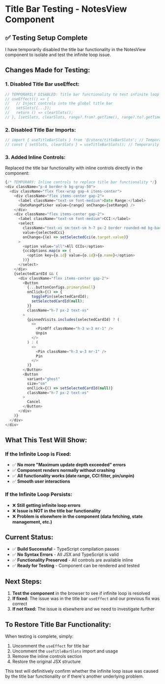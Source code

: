 # Title Bar Testing - NotesView Component

## ✅ **Testing Setup Complete**

I have temporarily disabled the title bar functionality in the NotesView component to isolate and test the infinite loop issue.

## **Changes Made for Testing:**

### **1. Disabled Title Bar useEffect:**
```typescript
// TEMPORARILY DISABLED: Title bar functionality to test infinite loop
// useEffect(() => {
//   // Inject controls into the global title bar
//   setSlots({...});
//   return () => clearSlots();
// }, [setSlots, clearSlots, range?.from?.getTime(), range?.to?.getTime(), selectedCci, cciOptions, selectedCardId, pinnedVisits, togglePin]);
```

### **2. Disabled Title Bar Imports:**
```typescript
// import { useTitleBarSlots } from '@/store/titleBarSlots'; // Temporarily disabled
// const { setSlots, clearSlots } = useTitleBarSlots(); // Temporarily disabled
```

### **3. Added Inline Controls:**
Replaced the title bar functionality with inline controls directly in the component:

```typescript
{/* TEMPORARY: Inline controls to replace title bar functionality */}
<div className="p-4 border-b bg-gray-50">
  <div className="flex flex-wrap gap-4 items-center">
    <div className="flex items-center gap-2">
      <label className="text-sm font-medium">Date Range:</label>
      <DateRangePicker value={range} onChange={setRange} />
    </div>
    <div className="flex items-center gap-2">
      <label className="text-sm font-medium">CCI:</label>
      <select
        className="text-xs sm:text-sm h-7 px-2 border rounded-md bg-background min-w-[120px]"
        value={selectedCci}
        onChange={(e) => setSelectedCci(e.target.value)}
      >
        <option value="all">All CCIs</option>
        {cciOptions.map(o => (
          <option key={o.id} value={o.id}>{o.name}</option>
        ))}
      </select>
    </div>
    {selectedCardId && (
      <div className="flex items-center gap-2">
        <Button
          {...buttonConfigs.primarySmall}
          onClick={() => {
            togglePin(selectedCardId);
            setSelectedCardId(null);
          }}
          className="h-7 px-2 text-xs"
        >
          {pinnedVisits.includes(selectedCardId) ? (
            <>
              <PinOff className="h-3 w-3 mr-1" />
              Unpin
            </>
          ) : (
            <>
              <Pin className="h-3 w-3 mr-1" />
              Pin
            </>
          )}
        </Button>
        <Button
          variant="ghost"
          size="sm"
          onClick={() => setSelectedCardId(null)}
          className="h-7 px-2 text-xs"
        >
          Cancel
        </Button>
      </div>
    )}
  </div>
</div>
```

## **What This Test Will Show:**

### **If the Infinite Loop is Fixed:**
- ✅ **No more "Maximum update depth exceeded" errors**
- ✅ **Component renders normally without crashing**
- ✅ **All functionality works (date range, CCI filter, pin/unpin)**
- ✅ **Smooth user interactions**

### **If the Infinite Loop Persists:**
- ❌ **Still getting infinite loop errors**
- ❌ **Issue is NOT in the title bar functionality**
- ❌ **Problem is elsewhere in the component (data fetching, state management, etc.)**

## **Current Status:**

- ✅ **Build Successful** - TypeScript compilation passes
- ✅ **No Syntax Errors** - All JSX and TypeScript is valid
- ✅ **Functionality Preserved** - All controls are available inline
- ✅ **Ready for Testing** - Component can be rendered and tested

## **Next Steps:**

1. **Test the component** in the browser to see if infinite loop is resolved
2. **If fixed:** The issue was in the title bar `useEffect` and our previous fix was correct
3. **If not fixed:** The issue is elsewhere and we need to investigate further

## **To Restore Title Bar Functionality:**

When testing is complete, simply:
1. Uncomment the `useEffect` for title bar
2. Uncomment the `useTitleBarSlots` import and usage
3. Remove the inline controls section
4. Restore the original JSX structure

This test will definitively confirm whether the infinite loop issue was caused by the title bar functionality or if there's another underlying problem.
